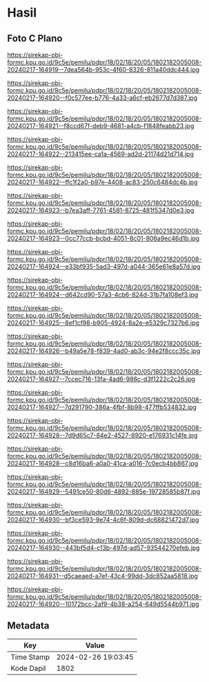 # Hasil

## Foto C Plano

https://sirekap-obj-formc.kpu.go.id/9c5e/pemilu/pdpr/18/02/18/20/05/1802182005008-20240217-164919--7dea564b-953c-4f60-8326-811a40ddc444.jpg

https://sirekap-obj-formc.kpu.go.id/9c5e/pemilu/pdpr/18/02/18/20/05/1802182005008-20240217-164920--f0c577ee-b776-4a33-a6cf-eb2677d7d387.jpg

https://sirekap-obj-formc.kpu.go.id/9c5e/pemilu/pdpr/18/02/18/20/05/1802182005008-20240217-164921--f8ccd67f-deb9-4681-a4cb-f1848feabb23.jpg

https://sirekap-obj-formc.kpu.go.id/9c5e/pemilu/pdpr/18/02/18/20/05/1802182005008-20240217-164922--213415ee-ca1a-4569-ad2d-21174d21d714.jpg

https://sirekap-obj-formc.kpu.go.id/9c5e/pemilu/pdpr/18/02/18/20/05/1802182005008-20240217-164922--ffc1f2a0-b97e-4408-ac83-250c6484dc4b.jpg

https://sirekap-obj-formc.kpu.go.id/9c5e/pemilu/pdpr/18/02/18/20/05/1802182005008-20240217-164923--b7ea3aff-7761-4581-8725-481f5347d0e3.jpg

https://sirekap-obj-formc.kpu.go.id/9c5e/pemilu/pdpr/18/02/18/20/05/1802182005008-20240217-164923--0cc77ccb-bcbd-4051-8c01-806a9ec46d1b.jpg

https://sirekap-obj-formc.kpu.go.id/9c5e/pemilu/pdpr/18/02/18/20/05/1802182005008-20240217-164924--e33bf935-5ad3-497d-a044-365e61e8a57d.jpg

https://sirekap-obj-formc.kpu.go.id/9c5e/pemilu/pdpr/18/02/18/20/05/1802182005008-20240217-164924--d642cd90-57a3-4cb6-824d-31b7fa108ef3.jpg

https://sirekap-obj-formc.kpu.go.id/9c5e/pemilu/pdpr/18/02/18/20/05/1802182005008-20240217-164925--8ef1cf98-b905-4924-8a2e-e5329c7327b6.jpg

https://sirekap-obj-formc.kpu.go.id/9c5e/pemilu/pdpr/18/02/18/20/05/1802182005008-20240217-164926--b49a5e78-f839-4ad0-ab3c-94e2f8ccc35c.jpg

https://sirekap-obj-formc.kpu.go.id/9c5e/pemilu/pdpr/18/02/18/20/05/1802182005008-20240217-164927--7ccec716-13fa-4ad6-986c-d3f1222c2c26.jpg

https://sirekap-obj-formc.kpu.go.id/9c5e/pemilu/pdpr/18/02/18/20/05/1802182005008-20240217-164927--7d291790-386a-4fbf-8b98-477ffb534832.jpg

https://sirekap-obj-formc.kpu.go.id/9c5e/pemilu/pdpr/18/02/18/20/05/1802182005008-20240217-164928--7d9d65c7-84e2-4527-8920-e176931c14fe.jpg

https://sirekap-obj-formc.kpu.go.id/9c5e/pemilu/pdpr/18/02/18/20/05/1802182005008-20240217-164928--c8d16ba6-a0a0-41ca-a016-7c0ecb4bb867.jpg

https://sirekap-obj-formc.kpu.go.id/9c5e/pemilu/pdpr/18/02/18/20/05/1802182005008-20240217-164929--5491ce50-80d6-4892-885e-19728585b87f.jpg

https://sirekap-obj-formc.kpu.go.id/9c5e/pemilu/pdpr/18/02/18/20/05/1802182005008-20240217-164930--bf3ce593-9e74-4c6f-809d-dc68821472d7.jpg

https://sirekap-obj-formc.kpu.go.id/9c5e/pemilu/pdpr/18/02/18/20/05/1802182005008-20240217-164930--443bf5d4-c13b-497d-ad57-93544270efeb.jpg

https://sirekap-obj-formc.kpu.go.id/9c5e/pemilu/pdpr/18/02/18/20/05/1802182005008-20240217-164931--d5caeaed-a7ef-43c4-99dd-3dc852aa5818.jpg

https://sirekap-obj-formc.kpu.go.id/9c5e/pemilu/pdpr/18/02/18/20/05/1802182005008-20240217-164920--10172bcc-2af9-4b38-a254-649d5544b971.jpg


## Metadata

| Key        | Value               |
| ---------- | ------------------- |
| Time Stamp | 2024-02-26 19:03:45 |
| Kode Dapil | 1802                |



